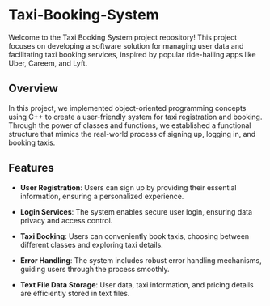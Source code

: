 # Taxi-Booking-System


Welcome to the Taxi Booking System project repository! This project focuses on developing a software solution for managing user data and facilitating taxi booking services, inspired by popular ride-hailing apps like Uber, Careem, and Lyft.

## Overview

In this project, we implemented object-oriented programming concepts using C++ to create a user-friendly system for taxi registration and booking. Through the power of classes and functions, we established a functional structure that mimics the real-world process of signing up, logging in, and booking taxis.

## Features

- **User Registration**: Users can sign up by providing their essential information, ensuring a personalized experience.

- **Login Services**: The system enables secure user login, ensuring data privacy and access control.

- **Taxi Booking**: Users can conveniently book taxis, choosing between different classes and exploring taxi details.

- **Error Handling**: The system includes robust error handling mechanisms, guiding users through the process smoothly.

- **Text File Data Storage**: User data, taxi information, and pricing details are efficiently stored in text files.

